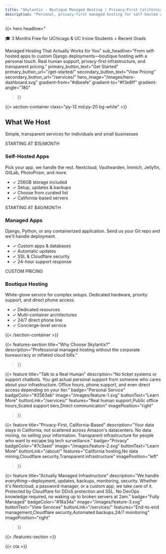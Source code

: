 ```yaml
---
title: "Skylantix - Boutique Managed Hosting | Privacy-First California Hosting"
description: "Personal, privacy-first managed hosting for self-hosted apps like Nextcloud, Vaultwarden, and custom Django applications. California-based with real human support."
---
```


{{< hero
    headline="<div class='inline-block bg-blue-600 text-white text-sm font-semibold px-4 py-2 rounded-full mb-4'>🎓 3 Months Free for UChicago & UC Irvine Students + Recent Grads</div><br>Managed Hosting That Actually Works for You"
    sub_headline="From self-hosted apps to custom Django deployments—boutique hosting with a personal touch. Real human support, privacy-first infrastructure, and transparent pricing."
    primary_button_text="Get Started"
    primary_button_url="/get-started/"
    secondary_button_text="View Pricing"
    secondary_button_url="/services/"
    hero_image="/images/hero-dashboard.svg"
    gradient-from="#dbeafe"
    gradient-to="#f3e8ff"
    gradient-angle="180"
>}}

{{< section-container class="py-12 md:py-20 bg-white" >}}
<div class="max-w-6xl mx-auto px-4 sm:px-6 lg:px-8">
    <h2 class="text-2xl sm:text-3xl font-bold text-center mb-3 md:mb-4">What We Host</h2>
    <p class="text-lg sm:text-xl text-gray-600 text-center mb-8 md:mb-12">Simple, transparent services for individuals and small businesses</p>
    <div class="grid grid-cols-1 md:grid-cols-2 lg:grid-cols-3 gap-6 md:gap-8">
        <div class="bg-gradient-to-br from-blue-50 to-blue-100 p-6 md:p-8 rounded-lg shadow-sm hover:shadow-md transition-shadow">
            <div class="text-blue-600 font-bold text-xs sm:text-sm mb-2">STARTING AT $15/MONTH</div>
            <h3 class="text-xl sm:text-2xl font-bold mb-3">Self-Hosted Apps</h3>
            <p class="text-sm sm:text-base text-gray-600 mb-4">Pick your app, we handle the rest. Nextcloud, Vaultwarden, Immich, Jellyfin, GitLab, PhotoPrism, and more.</p>
            <ul class="text-xs sm:text-sm text-gray-600 space-y-2">
                <li>✓ 256GB storage included</li>
                <li>✓ Setup, updates & backups</li>
                <li>✓ Choose from curated list</li>
                <li>✓ California-based servers</li>
            </ul>
        </div>
        <div class="bg-gradient-to-br from-purple-50 to-purple-100 p-6 md:p-8 rounded-lg shadow-sm hover:shadow-md transition-shadow">
            <div class="text-purple-600 font-bold text-xs sm:text-sm mb-2">STARTING AT $40/MONTH</div>
            <h3 class="text-xl sm:text-2xl font-bold mb-3">Managed Apps</h3>
            <p class="text-sm sm:text-base text-gray-600 mb-4">Django, Python, or any containerized application. Send us your Git repo and we'll handle deployment.</p>
            <ul class="text-xs sm:text-sm text-gray-600 space-y-2">
                <li>✓ Custom apps & databases</li>
                <li>✓ Automatic updates</li>
                <li>✓ SSL & Cloudflare security</li>
                <li>✓ 24-hour support response</li>
            </ul>
        </div>
        <div class="bg-gradient-to-br from-green-50 to-green-100 p-6 md:p-8 rounded-lg shadow-sm hover:shadow-md transition-shadow">
            <div class="text-green-600 font-bold text-xs sm:text-sm mb-2">CUSTOM PRICING</div>
            <h3 class="text-xl sm:text-2xl font-bold mb-3">Boutique Hosting</h3>
            <p class="text-sm sm:text-base text-gray-600 mb-4">White-glove service for complex setups. Dedicated hardware, priority support, and direct phone access.</p>
            <ul class="text-xs sm:text-sm text-gray-600 space-y-2">
                <li>✓ Dedicated resources</li>
                <li>✓ Multi-container architectures</li>
                <li>✓ 24/7 direct phone line</li>
                <li>✓ Concierge-level service</li>
            </ul>
        </div>
    </div>
</div>
{{< /section-container >}}

{{< features-section
    title="Why Choose Skylantix?"
    description="Professional managed hosting without the corporate bureaucracy or inflated cloud bills."
>}}

{{< feature
    title="Talk to a Real Human"
    description="No ticket systems or support chatbots. You get actual personal support from someone who cares about your infrastructure. Office hours, phone support, and even direct access depending on your tier."
    badge="Personal Service"
    badgeColor="#2563eb"
    image="/images/feature-1.svg"
    buttonText="Learn More"
    buttonLink="/services/"
    features="Real human support,Public office hours,Scaled support tiers,Direct communication"
    imagePosition="right"
>}}

{{< feature
    title="Privacy-First, California-Based"
    description="Your data stays in California, not scattered across Amazon's datacenters. No data mining, no selling your information. Transparent infrastructure for people who want to escape big tech surveillance."
    badge="Privacy"
    badgeColor="#7c3aed"
    image="/images/feature-2.svg"
    buttonText="Learn More"
    buttonLink="/about/"
    features="California hosting,No data mining,Cloudflare security,Transparent infrastructure"
    imagePosition="left"
>}}

{{< feature
    title="Actually Managed Infrastructure"
    description="We handle everything—deployment, updates, backups, monitoring, security. Whether it's Nextcloud, a password manager, or a custom app, we take care of it. Protected by Cloudflare for DDoS protection and SSL. No DevOps knowledge required, no waking up to broken servers at 2am."
    badge="Fully Managed"
    badgeColor="#16a34a"
    image="/images/feature-3.svg"
    buttonText="View Services"
    buttonLink="/services/"
    features="End-to-end management,Cloudflare security,Automated backups,24/7 monitoring"
    imagePosition="right"
>}}

{{< /features-section >}}

{{< cta >}}
